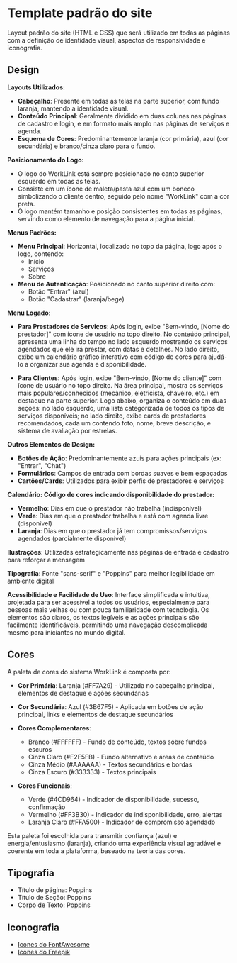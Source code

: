 # Template padrão do site

Layout padrão do site (HTML e CSS) que será utilizado em todas as páginas com a definição de identidade visual, aspectos de responsividade e iconografia.

## Design

**Layouts Utilizados:**

- **Cabeçalho**: Presente em todas as telas na parte superior, com fundo laranja, mantendo a identidade visual.
- **Conteúdo Principal**: Geralmente dividido em duas colunas nas páginas de cadastro e login, e em formato mais amplo nas páginas de serviços e agenda.
- **Esquema de Cores**: Predominantemente laranja (cor primária), azul (cor secundária) e branco/cinza claro para o fundo.

**Posicionamento do Logo:**
- O logo do WorkLink está sempre posicionado no canto superior esquerdo em todas as telas.
- Consiste em um ícone de maleta/pasta azul com um boneco simbolizando o cliente dentro, seguido pelo nome "WorkLink" com a cor preta.
- O logo mantém tamanho e posição consistentes em todas as páginas, servindo como elemento de navegação para a página inicial.

**Menus Padrões:**
- **Menu Principal**: Horizontal, localizado no topo da página, logo após o logo, contendo:
  - Início
  - Serviços
  - Sobre
- **Menu de Autenticação**: Posicionado no canto superior direito com:
  - Botão "Entrar" (azul)
  - Botão "Cadastrar" (laranja/bege)

**Menu Logado**:

- **Para Prestadores de Serviços**: Após login, exibe "Bem-vindo, [Nome do prestador]" com ícone de usuário no topo direito. No conteúdo principal, apresenta uma linha do tempo no lado esquerdo mostrando os serviços agendados que ele irá prestar, com datas e detalhes. No lado direito, exibe um calendário gráfico interativo com código de cores para ajudá-lo a organizar sua agenda e disponibilidade.

- **Para Clientes**: Após login, exibe "Bem-vindo, [Nome do cliente]" com ícone de usuário no topo direito. Na área principal, mostra os serviços mais populares/conhecidos (mecânico, eletricista, chaveiro, etc.) em destaque na parte superior. Logo abaixo, organiza o conteúdo em duas seções: no lado esquerdo, uma lista categorizada de todos os tipos de serviços disponíveis; no lado direito, exibe cards de prestadores recomendados, cada um contendo foto, nome, breve descrição, e sistema de avaliação por estrelas.

**Outros Elementos de Design:**
- **Botões de Ação**: Predominantemente azuis para ações principais (ex: "Entrar", "Chat")
- **Formulários**: Campos de entrada com bordas suaves e bem espaçados
- **Cartões/Cards**: Utilizados para exibir perfis de prestadores e serviços

**Calendário: Código de cores indicando disponibilidade do prestador:**

- **Vermelho**: Dias em que o prestador não trabalha (indisponível)
- **Verde**: Dias em que o prestador trabalha e está com agenda livre (disponível)
- **Laranja**: Dias em que o prestador já tem compromissos/serviços agendados (parcialmente disponível)

 **Ilustrações**: Utilizadas estrategicamente nas páginas de entrada e cadastro para reforçar a mensagem
 
 **Tipografia**: Fonte "sans-serif" e "Poppins" para melhor legibilidade em ambiente digital
 
 **Acessibilidade e Facilidade de Uso**: Interface simplificada e intuitiva, projetada para ser acessível a todos os usuários, especialmente para pessoas mais velhas ou com pouca familiaridade com tecnologia. Os elementos são claros, os textos legíveis e as ações principais são facilmente identificáveis, permitindo uma navegação descomplicada mesmo para iniciantes no mundo digital.

## Cores

A paleta de cores do sistema WorkLink é composta por:

- **Cor Primária**: Laranja (#FF7A29) - Utilizada no cabeçalho principal, elementos de destaque e ações secundárias
  
- **Cor Secundária**: Azul (#3B67F5) - Aplicada em botões de ação principal, links e elementos de destaque secundários

- **Cores Complementares**:
  - Branco (#FFFFFF) - Fundo de conteúdo, textos sobre fundos escuros
  - Cinza Claro (#F2F5FB) - Fundo alternativo e áreas de conteúdo
  - Cinza Médio (#AAAAAA) - Textos secundários e bordas
  - Cinza Escuro (#333333) - Textos principais

- **Cores Funcionais**:
  - Verde (#4CD964) - Indicador de disponibilidade, sucesso, confirmação
  - Vermelho (#FF3B30) - Indicador de indisponibilidade, erro, alertas
  - Laranja Claro (#FFA500) - Indicador de compromisso agendado

Esta paleta foi escolhida para transmitir confiança (azul) e energia/entusiasmo (laranja), criando uma experiência visual agradável e coerente em toda a plataforma, baseado na teoria das cores.

## Tipografia

- Título de página: Poppins
- Título de Seção: Poppins
- Corpo de Texto: Poppins

## Iconografia

- [Icones do FontAwesome](https://fontawesome.com/)
- [Icones do Freepik](https://br.freepik.com/)
